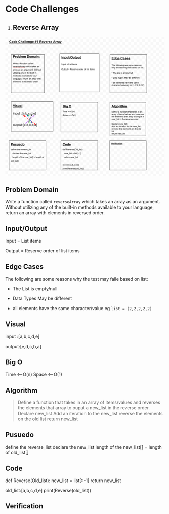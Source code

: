 # Code Challenges

1. ## Reverse Array

![Whiteboard](./array_reverse.png)

## **Problem Domain**

Write a function called ``reverseArray`` which takes an array as an argument. Without utilizing any of the built-in methods available to your language, return an array with elements in reversed order.

## **Input/Output**

Input = List items

Output = Reserve order of list items

## **Edge Cases**

The following are some reasons why the test may faile based on list:

* The List is empty/null

* Data Types May be different

* all elements have the same character/value eg ``list = (2,2,2,2,2)``

## **Visual**

input :[a,b,c,d,e]

output:[e,d,c,b,a]

## **Big O**

Time <--O(n)
Space <--O(1)

## **Algorithm**

> Define a function that takes in an array of items/values and reverses the elements that array to ouput a new_list in the reverse order.
> Declare new_list
> Add an iteration to the new_list
>reverse the elements on the old list
>return new_list

## **Pusuedo**

define the reverse_list
    declare the new_list
    length of the new_list[] = length of old_list[]

## **Code**

def Reverse(Old_list):
    new_list = list[::-1]
    return new_list

old_list:[a,b,c,d,e]
print(Reverse(old_list))

## **Verification**
